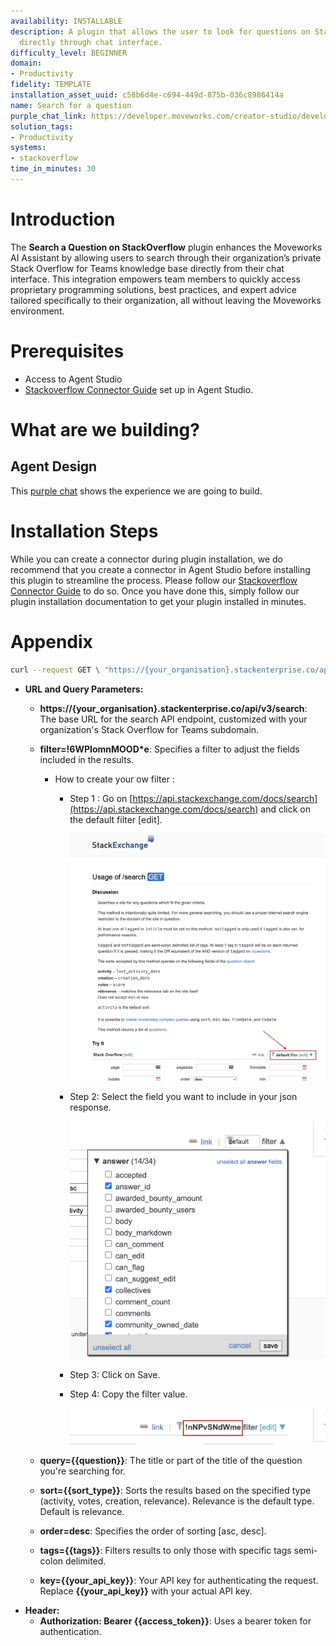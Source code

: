 ```yaml
---
availability: INSTALLABLE
description: A plugin that allows the user to look for questions on Stack overflow
  directly through chat interface.
difficulty_level: BEGINNER
domain:
- Productivity
fidelity: TEMPLATE
installation_asset_uuid: c58b6d4e-c694-449d-875b-036c8986414a
name: Search for a question
purple_chat_link: https://developer.moveworks.com/creator-studio/developer-tools/purple-chat?conversation=%7B%22startTimestamp%22%3A%2211%3A43%2BAM%22%2C%22messages%22%3A%5B%7B%22parts%22%3A%5B%7B%22richText%22%3A%22search+for+%5C%22duplicate+records%5C%22+on+stackoverflow%22%7D%5D%2C%22role%22%3A%22user%22%7D%2C%7B%22parts%22%3A%5B%7B%22richText%22%3A%22%3Cp%3EI%27m+currently+searching+for+information+on+%3Cstrong%3E%5C%22duplicate+records%5C%22%3C%2Fstrong%3E+on+Stack+Overflow.%26nbsp%3B%3C%2Fp%3E%22%7D%2C%7B%22reasoningSteps%22%3A%5B%7B%22richText%22%3A%22%3Cp%3EThis+process+is+ongoing%2C+and+I%27ll+update+you+once+I+have+the+results.%3C%2Fp%3E%22%2C%22status%22%3A%22pending%22%7D%5D%7D%5D%2C%22role%22%3A%22assistant%22%7D%2C%7B%22parts%22%3A%5B%7B%22richText%22%3A%22%3Cp%3EHere+are+some+solutions+related+to+handling+%3Cstrong%3Eduplicate+records%3C%2Fstrong%3E%3A+%3Cbr%3E%5Cn1.+%3Cstrong%3EHow+to+Delete+Duplicate+Records+in+a+SQL+Table%3C%2Fstrong%3E%3A+If+you+need+to+remove+duplicate+records+while+keeping+only+one+instance+of+each%2C+you+can+refer+to+this+%3Ca+href%3D%5C%22%23%5C%22+target%3D%5C%22_blank%5C%22%3EStack+Overflow+question%3C%2Fa%3E+for+guidance.%3Cbr%3E%5Cn%3Cbr%3E%5Cn+2.+%3Cstrong%3EHow+to+Write+a+SQL+Query+to+Find+Duplicate+Records+in+a+Table%3C%2Fstrong%3E%3A+If+you+want+to+identify+duplicate+entries+based+on+a+specific+column%2C+such+as+the+email+column%2C+you+can+check+out+this+%3Ca+href%3D%5C%22%23%5C%22+target%3D%5C%22_blank%5C%22%3EStack+Overflow+question%3C%2Fa%3E+for+a+detailed+explanation.%26nbsp%3B%3C%2Fp%3E%5Cn%3Cp%3E%3Cbr%3E%3C%2Fp%3E%5Cn%3Cp%3EAdditionally%2C+I+can+access+more+information+on+these+questions+if+needed.+Let+me+know+if+you+need+further+assistance%21%3C%2Fp%3E%22%7D%5D%2C%22role%22%3A%22assistant%22%7D%5D%7D
solution_tags:
- Productivity
systems:
- stackoverflow
time_in_minutes: 30
---
```


# **Introduction**

The **Search a Question on StackOverflow** plugin enhances the Moveworks AI Assistant by allowing users to search through their organization’s private Stack Overflow for Teams knowledge base directly from their chat interface. This integration empowers team members to quickly access proprietary programming solutions, best practices, and expert advice tailored specifically to their organization, all without leaving the Moveworks environment.

# Prerequisites

- Access to Agent Studio
- [Stackoverflow Connector Guide](https://developer.moveworks.com/marketplace/package?id=stackoverflow&hist=home%2Cplgn.gong-view-meetings%2Cbrws#how-to-implement) set up in Agent Studio.

# What are we building?

## Agent Design

This [purple chat](https://developer.moveworks.com/creator-studio/developer-tools/purple-chat?conversation=%7B%22startTimestamp%22%3A%2211%3A43%2BAM%22%2C%22messages%22%3A%5B%7B%22parts%22%3A%5B%7B%22richText%22%3A%22search+for+%5C%22duplicate+records%5C%22+on+stackoverflow%22%7D%5D%2C%22role%22%3A%22user%22%7D%2C%7B%22parts%22%3A%5B%7B%22richText%22%3A%22%3Cp%3EI%27m+currently+searching+for+information+on+%3Cstrong%3E%5C%22duplicate+records%5C%22%3C%2Fstrong%3E+on+Stack+Overflow.%26nbsp%3B%3C%2Fp%3E%22%7D%2C%7B%22reasoningSteps%22%3A%5B%7B%22richText%22%3A%22%3Cp%3EThis+process+is+ongoing%2C+and+I%27ll+update+you+once+I+have+the+results.%3C%2Fp%3E%22%2C%22status%22%3A%22pending%22%7D%5D%7D%5D%2C%22role%22%3A%22assistant%22%7D%2C%7B%22parts%22%3A%5B%7B%22richText%22%3A%22%3Cp%3EHere+are+some+solutions+related+to+handling+%3Cstrong%3Eduplicate+records%3C%2Fstrong%3E%3A+%3Cbr%3E%5Cn1.+%3Cstrong%3EHow+to+Delete+Duplicate+Records+in+a+SQL+Table%3C%2Fstrong%3E%3A+If+you+need+to+remove+duplicate+records+while+keeping+only+one+instance+of+each%2C+you+can+refer+to+this+%3Ca+href%3D%5C%22%23%5C%22+target%3D%5C%22_blank%5C%22%3EStack+Overflow+question%3C%2Fa%3E+for+guidance.%3Cbr%3E%5Cn%3Cbr%3E%5Cn+2.+%3Cstrong%3EHow+to+Write+a+SQL+Query+to+Find+Duplicate+Records+in+a+Table%3C%2Fstrong%3E%3A+If+you+want+to+identify+duplicate+entries+based+on+a+specific+column%2C+such+as+the+email+column%2C+you+can+check+out+this+%3Ca+href%3D%5C%22%23%5C%22+target%3D%5C%22_blank%5C%22%3EStack+Overflow+question%3C%2Fa%3E+for+a+detailed+explanation.%26nbsp%3B%3C%2Fp%3E%5Cn%3Cp%3E%3Cbr%3E%3C%2Fp%3E%5Cn%3Cp%3EAdditionally%2C+I+can+access+more+information+on+these+questions+if+needed.+Let+me+know+if+you+need+further+assistance%21%3C%2Fp%3E%22%7D%5D%2C%22role%22%3A%22assistant%22%7D%5D%7D) shows the experience we are going to build.

# Installation Steps

While you can create a connector during plugin installation, we do recommend that you create a connector in Agent Studio before installing this plugin to streamline the process. Please follow our [Stackoverflow Connector Guide](https://developer.moveworks.com/marketplace/package?id=stackoverflow&hist=home%2Cplgn.gong-view-meetings%2Cbrws#how-to-implement) to do so. Once you have done this, simply follow our plugin installation documentation to get your plugin installed in minutes.

# Appendix

```bash
curl --request GET \ "https://{your_organisation}.stackenterprise.co/api/v3/search?filter=!6WPIomnMOOD*e&query={{question}}&sort={{sort_type}}&order={{desc}}&tags={{tags}}&key={{your_api_key}}" \ --header "Authorization: Bearer {{access_token}}"
```

- **URL and Query Parameters:**
    - **https://{your_organisation}.stackenterprise.co/api/v3/search**: The base URL for the search API endpoint, customized with your organization's Stack Overflow for Teams subdomain.
    - **filter=!6WPIomnMOOD*e**: Specifies a filter to adjust the fields included in the results.
        - How to create your ow filter :
            - Step 1 : Go on [https://api.stackexchange.com/docs/search](https://api.stackexchange.com/docs/search) and click on the default filter [edit].
                
                ![image.png](Search%20for%20a%20question%201d2588d8909f80539f43db80a636d7a7/image.png)
                
            - Step 2: Select the field you want to include in your json response.
                
                ![image.png](Search%20for%20a%20question%201d2588d8909f80539f43db80a636d7a7/image%201.png)
                
            - Step 3: Click on Save.
            - Step 4: Copy the filter value.
                
                ![image.png](Search%20for%20a%20question%201d2588d8909f80539f43db80a636d7a7/image%202.png)
                
            
    - **query={{question}}**: The title or part of the title of the question you're searching for. 
    - **sort={{sort_type}}**: Sorts the results based on the specified type (activity, votes, creation, relevance).
    Relevance is the default type. Default is relevance.
    - **order=desc**: Specifies the order of sorting [asc, desc].
    - **tags={{tags}}**: Filters results to only those with specific tags semi-colon delimited. 
    - **key={{your_api_key}}**: Your API key for authenticating the request. Replace **{{your_api_key}}** with your actual API key.
- **Header:**
    - **Authorization: Bearer {{access_token}}**: Uses a bearer token for authentication.